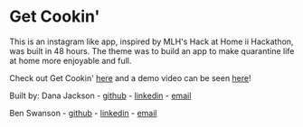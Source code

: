 # Get Cookin'

This is an instagram like app, inspired by MLH's Hack at Home ii Hackathon, was built in 48 hours. The theme was to build an app to make quarantine life at home more enjoyable and full.

Check out Get Cookin' [here](http://getcookin.herokuapp.com) and a demo video can be seen [here](https://youtu.be/_qEbfMJCyGY)!

Built by:
Dana Jackson - [github](github.com/danajackson2) - [linkedin](https://www.linkedin.com/in/danajackson2/) - [email](danajackson2@gmail.com)

Ben Swanson - [github](github.com/bswan0002) - [linkedin](https://www.linkedin.com/in/bswan0002/) - [email](bswan0002@gmail.com)
